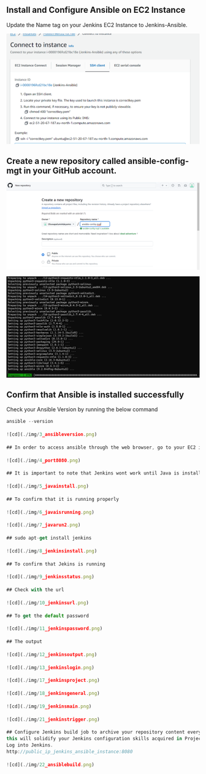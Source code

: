 ## Install and Configure Ansible on EC2 Instance
 Update the Name tag on your Jenkins EC2 Instance to Jenkins-Ansible.
   
![cd](./img/1_instance.png)

## Create a new repository called ansible-config-mgt in your GitHub account.

![cd](./img/2_ansibleconfig.png)

![cd](./img/2_ansibleinstallation.png)

## Confirm that Ansible is installed successfully
Check your Ansible Version by running the below command
```javascript
ansible --version

![cd](./img/3_ansibleversion.png)

## In order to access ansible through the web browser, go to your EC2 instance inbound rule and open TCP port 8080, IPV4 anywhere

![cd](./img/4_port8080.png)

## It is important to note that Jenkins wont work until Java is installed, hence, we need to install Java language before you can use Jenkins

![cd](./img/5_javainstall.png)

## To confirm that it is running properly

![cd](./img/6_javaisrunning.png)

![cd](./img/7_javarun2.png)

## sudo apt-get install jenkins

![cd](./img/8_jenkinsinstall.png)

## To confirm that Jekins is running

![cd](./img/9_jenkinsstatus.png)

## Check with the url

![cd](./img/10_jenkinsurl.png)

## To get the default password

![cd](./img/11_jenkinspassword.png)

## The output

![cd](./img/12_jenkinsoutput.png)

![cd](./img/13_jenkinslogin.png)

![cd](./img/17_jenkinsproject.png)

![cd](./img/18_jenkinsgeneral.png)

![cd](./img/19_jenkinsmain.png)

![cd](./img/21_jenkinstrigger.png)

## Configure Jenkins build job to archive your repository content every time you change it.
this will solidify your Jenkins configuration skills acquired in Project 9.
Log into Jenkins.
http://public_ip_jenkins_ansible_instance:8080

![cd](./img/22_ansiblebuild.png)


